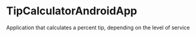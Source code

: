 # TipCalculatorAndroidApp

Application that calculates a percent tip, depending on the level of service
